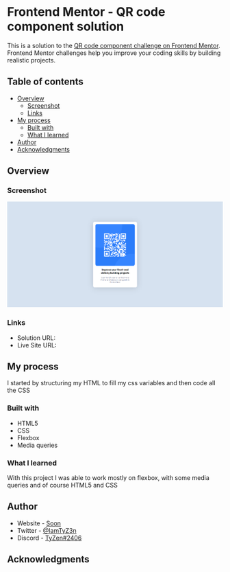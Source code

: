 # Frontend Mentor - QR code component solution

This is a solution to the [QR code component challenge on Frontend Mentor](https://www.frontendmentor.io/challenges/qr-code-component-iux_sIO_H). Frontend Mentor challenges help you improve your coding skills by building realistic projects. 

## Table of contents

- [Overview](#overview)
  - [Screenshot](#screenshot)
  - [Links](#links)
- [My process](#my-process)
  - [Built with](#built-with)
  - [What I learned](#what-i-learned)
- [Author](#author)
- [Acknowledgments](#acknowledgments)



## Overview

### Screenshot

![](./screenshot.jpg)


### Links

- Solution URL: [](https://github.com/IIamTyZen/qr-code-project)
- Live Site URL: [](https://iiamtyzen.github.io/qr-code-project/)

## My process

I started by structuring my HTML to fill my css variables and then code all the CSS

### Built with

- HTML5 
- CSS 
- Flexbox
- Media queries 


### What I learned

With this project I was able to work mostly on flexbox, with some media queries and of course HTML5 and CSS

## Author

- Website - [Soon](Soon)
- Twitter - [@IamTyZ3n](https://www.twitter.com/IamTyZ3n)
- Discord - [TyZen#2406](TyZen#2406)


## Acknowledgments

